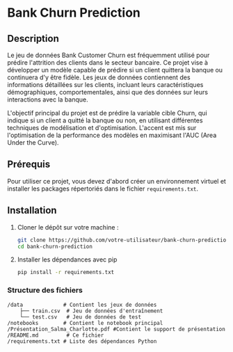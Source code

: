 # Bank Churn Prediction

## Description

Le jeu de données Bank Customer Churn est fréquemment utilisé pour prédire l'attrition des clients dans le secteur bancaire. Ce projet vise à développer un modèle capable de prédire si un client quittera la banque ou continuera d'y être fidèle. Les jeux de données contiennent des informations détaillées sur les clients, incluant leurs caractéristiques démographiques, comportementales, ainsi que des données sur leurs interactions avec la banque.

L'objectif principal du projet est de prédire la variable cible Churn, qui indique si un client a quitté la banque ou non, en utilisant différentes techniques de modélisation et d'optimisation. L'accent est mis sur l'optimisation de la performance des modèles en maximisant l'AUC (Area Under the Curve). 

## Prérequis

Pour utiliser ce projet, vous devez d'abord créer un environnement virtuel et installer les packages répertoriés dans le fichier `requirements.txt`.

## Installation

1. Cloner le dépôt sur votre machine :
   ```bash
   git clone https://github.com/votre-utilisateur/bank-churn-prediction.git
   cd bank-churn-prediction

2. Installer les dépendances avec pip
   ```bash
   pip install -r requirements.txt

### Structure des fichiers
``` 
/data             # Contient les jeux de données
    ├── train.csv  # Jeu de données d'entraînement
    └── test.csv   # Jeu de données de test
/notebooks        # Contient le notebook principal
/Présentation_Salma_Charlotte.pdf #Contient le support de présentation
/README.md         # Ce fichier
/requirements.txt # Liste des dépendances Python
```
